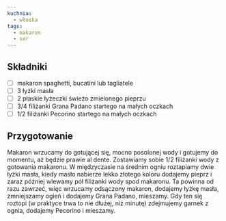 ```yaml
---
kuchnia:
  - włoska
tags:
  - makaron
  - ser
---
```

## Składniki

* [ ] makaron spaghetti, bucatini lub tagliatele
* [ ] 3 łyżki masła
* [ ] 2 płaskie łyżeczki świeżo zmielonego pieprzu
* [ ] 3/4 filiżanki Grana Padano startego na małych oczkach
* [ ] 1/2 filiżanki Pecorino startego na małych oczkach

## Przygotowanie

Makaron wrzucamy do gotującej się, mocno posolonej wody i gotujemy do momentu, aż będzie prawie al dente.
Zostawiamy sobie 1/2 filiżanki wody z gotowania makaronu.
W międzyczasie na średnim ogniu roztapiamy dwie łyżki masła, kiedy masło nabierze lekko złotego koloru dodajemy pieprz i zaraz później wlewamy pół filiżanki wody spod makaronu.
Ta powinna od razu zawrzeć, więc wrzucamy odsączony makaron, dodajemy łyżkę masła, zmniejszamy ogień i dodajemy Grana Padano, mieszamy.
Gdy ten się roztopi (w praktyce trwa to nie dłużej, niż minutę) zdejmujemy garnek z ognia, dodajemy Pecorino i mieszamy.

